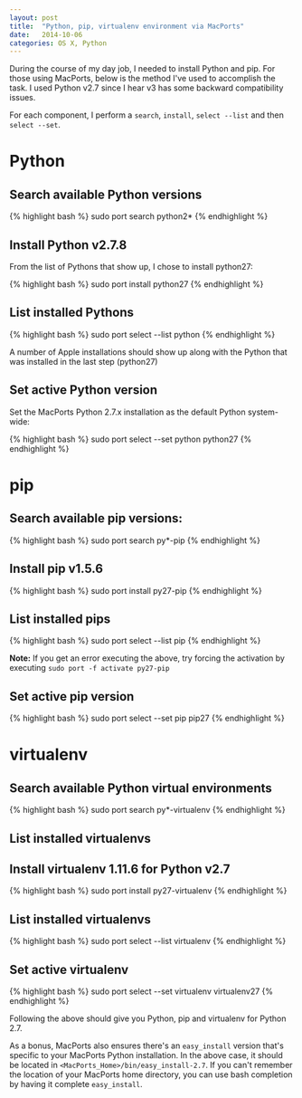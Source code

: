 ```yaml
---
layout: post
title:  "Python, pip, virtualenv environment via MacPorts"
date:   2014-10-06
categories: OS X, Python
---
```

During the course of my day job, I needed to install Python and pip. For those using MacPorts, below is the method I've used to accomplish the task. I used Python v2.7 since I hear v3 has some backward compatibility issues.

For each component, I perform a `search`, `install`, `select --list` and then `select --set`.

# Python

## Search available Python versions

{% highlight bash %}
sudo port search python2*
{% endhighlight %}

## Install Python v2.7.8

From the list of Pythons that show up, I chose to install python27:

{% highlight bash %}
sudo port install python27
{% endhighlight %}

## List installed Pythons

{% highlight bash %}
sudo port select --list python
{% endhighlight %}

A number of Apple installations should show up along with the Python that was installed in the last step (python27)

## Set active Python version

Set the MacPorts Python 2.7.x installation as the default Python system-wide:

{% highlight bash %}
sudo port select --set python python27
{% endhighlight %}

# pip

## Search available pip versions:

{% highlight bash %}
sudo port search py*-pip
{% endhighlight %}

## Install pip v1.5.6

{% highlight bash %}
sudo port install py27-pip
{% endhighlight %}

## List installed pips

{% highlight bash %}
sudo port select --list pip
{% endhighlight %}

**Note:** If you get an error executing the above, try forcing the activation by executing `sudo port -f activate py27-pip`

## Set active pip version

{% highlight bash %}
sudo port select --set pip pip27
{% endhighlight %}

# virtualenv

## Search available Python virtual environments

{% highlight bash %}
sudo port search py*-virtualenv
{% endhighlight %}

## List installed virtualenvs

## Install virtualenv 1.11.6 for Python v2.7

{% highlight bash %}
sudo port install py27-virtualenv
{% endhighlight %}

## List installed virtualenvs

{% highlight bash %}
sudo port select --list virtualenv
{% endhighlight %}


## Set active virtualenv
{% highlight bash %}
sudo port select --set virtualenv virtualenv27
{% endhighlight %}

Following the above should give you Python, pip and virtualenv for Python 2.7.

As a bonus, MacPorts also ensures there's an `easy_install` version that's specific to your MacPorts Python installation. In the above case, it should be located in `<MacPorts_Home>/bin/easy_install-2.7`. If you can't remember the location of your MacPorts home directory, you can use bash completion by having it complete `easy_install`.